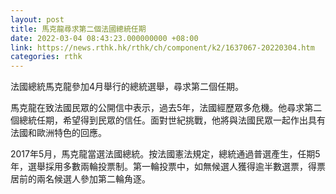 ```yaml
---
layout: post
title: 馬克龍尋求第二個法國總統任期
date: 2022-03-04 08:43:23.000000000 +08:00
link: https://news.rthk.hk/rthk/ch/component/k2/1637067-20220304.htm
categories: rthk
---
```


法國總統馬克龍參加4月舉行的總統選舉，尋求第二個任期。

馬克龍在致法國民眾的公開信中表示，過去5年，法國經歷眾多危機。他尋求第二個總統任期，希望得到民眾的信任。面對世紀挑戰，他將與法國民眾一起作出具有法國和歐洲特色的回應。

2017年5月，馬克龍當選法國總統。按法國憲法規定，總統通過普選產生，任期5年，選舉採用多數兩輪投票制。第一輪投票中，如無候選人獲得逾半數選票，得票居前的兩名候選人參加第二輪角逐。
